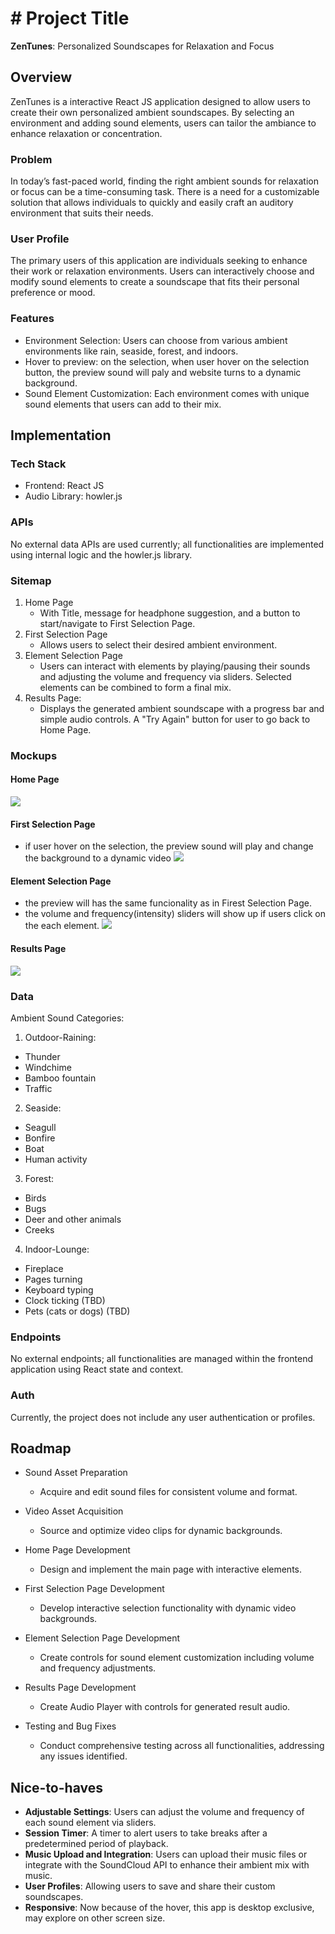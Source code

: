 # # Project Title

**ZenTunes**: Personalized Soundscapes for Relaxation and Focus

## Overview

ZenTunes is a interactive React JS application designed to allow users to create their own personalized ambient soundscapes. By selecting an environment and adding sound elements, users can tailor the ambiance to enhance relaxation or concentration.

### Problem

In today’s fast-paced world, finding the right ambient sounds for relaxation or focus can be a time-consuming task. There is a need for a customizable solution that allows individuals to quickly and easily craft an auditory environment that suits their needs.

### User Profile

The primary users of this application are individuals seeking to enhance their work or relaxation environments. Users can interactively choose and modify sound elements to create a soundscape that fits their personal preference or mood.

### Features

- Environment Selection: Users can choose from various ambient environments like rain, seaside, forest, and indoors.
- Hover to preview: on the selection, when user hover on the selection button, the preview sound will paly and website turns to a dynamic background.
- Sound Element Customization: Each environment comes with unique sound elements that users can add to their mix.

## Implementation

### Tech Stack

- Frontend: React JS
- Audio Library: howler.js

### APIs

No external data APIs are used currently; all functionalities are implemented using internal logic and the howler.js library.

### Sitemap

1.  Home Page
    - With Title, message for headphone suggestion, and a button to start/navigate to First Selection Page.
2.  First Selection Page
    - Allows users to select their desired ambient environment.
3.  Element Selection Page
    - Users can interact with elements by playing/pausing their sounds and adjusting the volume and frequency via sliders. Selected elements can be combined to form a final mix.
4.  Results Page:
    - Displays the generated ambient soundscape with a progress bar and simple audio controls. A "Try Again" button for user to go back to Home Page.

### Mockups

#### Home Page

![](HomePage.jpeg)

#### First Selection Page

- if user hover on the selection, the preview sound will play and change the background to a dynamic video
  ![](FirstSelectionPage.jpeg)

#### Element Selection Page

- the preview will has the same funcionality as in Firest Selection Page.
- the volume and frequency(intensity) sliders will show up if users click on the each element.
  ![](ElementSelectionPage.jpeg)

#### Results Page

![](ResultPage.jpeg)

### Data

Ambient Sound Categories:

1. Outdoor-Raining:

- Thunder
- Windchime
- Bamboo fountain
- Traffic

2. Seaside:

- Seagull
- Bonfire
- Boat
- Human activity

3. Forest:

- Birds
- Bugs
- Deer and other animals
- Creeks

4. Indoor-Lounge:

- Fireplace
- Pages turning
- Keyboard typing
- Clock ticking (TBD)
- Pets (cats or dogs) (TBD)

### Endpoints

No external endpoints; all functionalities are managed within the frontend application using React state and context.

### Auth

Currently, the project does not include any user authentication or profiles.

## Roadmap

- Sound Asset Preparation

  - Acquire and edit sound files for consistent volume and format.

- Video Asset Acquisition

  - Source and optimize video clips for dynamic backgrounds.

- Home Page Development

  - Design and implement the main page with interactive elements.

- First Selection Page Development

  - Develop interactive selection functionality with dynamic video backgrounds.

- Element Selection Page Development

  - Create controls for sound element customization including volume and frequency adjustments.

- Results Page Development

  - Create Audio Player with controls for generated result audio.

- Testing and Bug Fixes

  - Conduct comprehensive testing across all functionalities, addressing any issues identified.

## Nice-to-haves

- **Adjustable Settings**: Users can adjust the volume and frequency of each sound element via sliders.
- **Session Timer**: A timer to alert users to take breaks after a predetermined period of playback.
- **Music Upload and Integration**: Users can upload their music files or integrate with the SoundCloud API to enhance their ambient mix with music.
- **User Profiles**: Allowing users to save and share their custom soundscapes.
- **Responsive**: Now because of the hover, this app is desktop exclusive, may explore on other screen size.
